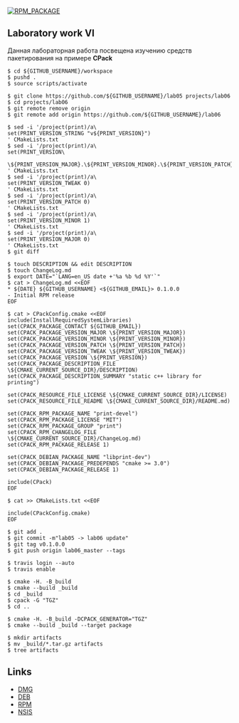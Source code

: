 [![RPM_PACKAGE](https://github.com/User-XXI/TIMP_Labs/actions/workflows/rpm.yml/badge.svg?branch=lab06_master)](https://github.com/User-XXI/TIMP_Labs/actions/workflows/rpm.yml)

## Laboratory work VI

Данная лабораторная работа посвещена изучению средств пакетирования на примере **CPack**

```shell
$ cd ${GITHUB_USERNAME}/workspace
$ pushd .
$ source scripts/activate
```

```shell
$ git clone https://github.com/${GITHUB_USERNAME}/lab05 projects/lab06
$ cd projects/lab06
$ git remote remove origin
$ git remote add origin https://github.com/${GITHUB_USERNAME}/lab06
```

```shell
$ sed -i '/project(print)/a\
set(PRINT_VERSION_STRING "v${PRINT_VERSION}")
' CMakeLists.txt
$ sed -i '/project(print)/a\
set(PRINT_VERSION\
  \${PRINT_VERSION_MAJOR}.\${PRINT_VERSION_MINOR}.\${PRINT_VERSION_PATCH}.\${PRINT_VERSION_TWEAK})
' CMakeLists.txt
$ sed -i '/project(print)/a\
set(PRINT_VERSION_TWEAK 0)
' CMakeLists.txt
$ sed -i '/project(print)/a\
set(PRINT_VERSION_PATCH 0)
' CMakeLists.txt
$ sed -i '/project(print)/a\
set(PRINT_VERSION_MINOR 1)
' CMakeLists.txt
$ sed -i '/project(print)/a\
set(PRINT_VERSION_MAJOR 0)
' CMakeLists.txt
$ git diff
```

```shell
$ touch DESCRIPTION && edit DESCRIPTION
$ touch ChangeLog.md
$ export DATE="`LANG=en_US date +'%a %b %d %Y'`"
$ cat > ChangeLog.md <<EOF
* ${DATE} ${GITHUB_USERNAME} <${GITHUB_EMAIL}> 0.1.0.0
- Initial RPM release
EOF
```

```shell
$ cat > CPackConfig.cmake <<EOF
include(InstallRequiredSystemLibraries)
set(CPACK_PACKAGE_CONTACT ${GITHUB_EMAIL})
set(CPACK_PACKAGE_VERSION_MAJOR \${PRINT_VERSION_MAJOR})
set(CPACK_PACKAGE_VERSION_MINOR \${PRINT_VERSION_MINOR})
set(CPACK_PACKAGE_VERSION_PATCH \${PRINT_VERSION_PATCH})
set(CPACK_PACKAGE_VERSION_TWEAK \${PRINT_VERSION_TWEAK})
set(CPACK_PACKAGE_VERSION \${PRINT_VERSION})
set(CPACK_PACKAGE_DESCRIPTION_FILE \${CMAKE_CURRENT_SOURCE_DIR}/DESCRIPTION)
set(CPACK_PACKAGE_DESCRIPTION_SUMMARY "static c++ library for printing")

set(CPACK_RESOURCE_FILE_LICENSE \${CMAKE_CURRENT_SOURCE_DIR}/LICENSE)
set(CPACK_RESOURCE_FILE_README \${CMAKE_CURRENT_SOURCE_DIR}/README.md)

set(CPACK_RPM_PACKAGE_NAME "print-devel")
set(CPACK_RPM_PACKAGE_LICENSE "MIT")
set(CPACK_RPM_PACKAGE_GROUP "print")
set(CPACK_RPM_CHANGELOG_FILE \${CMAKE_CURRENT_SOURCE_DIR}/ChangeLog.md)
set(CPACK_RPM_PACKAGE_RELEASE 1)

set(CPACK_DEBIAN_PACKAGE_NAME "libprint-dev")
set(CPACK_DEBIAN_PACKAGE_PREDEPENDS "cmake >= 3.0")
set(CPACK_DEBIAN_PACKAGE_RELEASE 1)

include(CPack)
EOF
```

```shell
$ cat >> CMakeLists.txt <<EOF

include(CPackConfig.cmake)
EOF
```

```shell
$ git add .
$ git commit -m"lab05 -> lab06 update"
$ git tag v0.1.0.0
$ git push origin lab06_master --tags
```

```shell
$ travis login --auto
$ travis enable
```

```shell
$ cmake -H. -B_build
$ cmake --build _build
$ cd _build
$ cpack -G "TGZ"
$ cd ..
```

```shell
$ cmake -H. -B_build -DCPACK_GENERATOR="TGZ"
$ cmake --build _build --target package
```

```shell
$ mkdir artifacts
$ mv _build/*.tar.gz artifacts
$ tree artifacts
```

## Links

- [DMG](https://cmake.org/cmake/help/latest/module/CPackDMG.html)
- [DEB](https://cmake.org/cmake/help/latest/module/CPackDeb.html)
- [RPM](https://cmake.org/cmake/help/latest/module/CPackRPM.html)
- [NSIS](https://cmake.org/cmake/help/latest/module/CPackNSIS.html)

